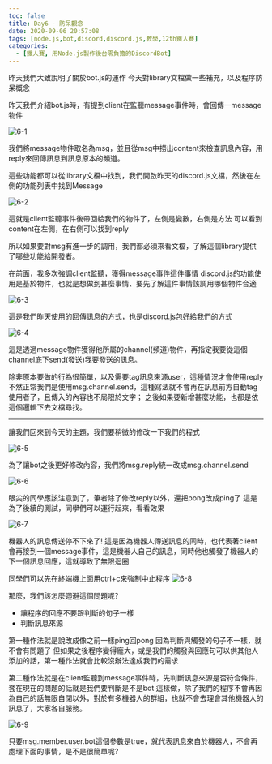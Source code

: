```yaml
---
toc: false
title: Day6 - 防呆觀念
date: 2020-09-06 20:57:08
tags: [node.js,bot,discord,discord.js,教學,12th鐵人賽]
categories:
  - [鐵人賽, 用Node.js製作後台零負擔的DiscordBot]
---
```

昨天我們大致說明了關於bot.js的運作
今天對library文檔做一些補充，以及程序防呆概念

<!-- more -->

昨天我們介紹bot.js時，有提到client在監聽message事件時，會回傳一message物件

![6-1](https://i.imgur.com/72h5m9a.png)

我們將message物件取名為msg，並且從msg中撈出content來檢查訊息內容，用reply來回傳訊息到訊息原本的頻道。

這些功能都可以從library文檔中找到，我們開啟昨天的discord.js文檔，然後在左側的功能列表中找到Message

![6-2](https://i.imgur.com/UUCJ4Zw.png)

這就是client監聽事件後帶回給我們的物件了，左側是變數，右側是方法
可以看到content在左側，在右側可以找到reply

所以如果要對msg有進一步的調用，我們都必須來看文檔，了解這個library提供了哪些功能給開發者。


在前面，我多次強調client監聽，獲得message事件這件事情
discord.js的功能使用是基於物件，也就是想做到甚麼事情、要先了解這件事情該調用哪個物件合適

![6-3](https://i.imgur.com/g7wSDiK.png)

這是我們昨天使用的回傳訊息的方式，也是discord.js包好給我們的方式

![6-4](https://i.imgur.com/qsapj00.png)

這是透過message物件獲得他所屬的channel(頻道)物件，再指定我要從這個channel底下send(發送)我要發送的訊息。

除非原本要做的行為很簡單，以及需要tag訊息來源user，這種情況才會使用reply
不然正常我們是使用msg.channel.send，這種寫法就不會再在訊息前方自動tag使用者了，且傳入的內容也不局限於文字；
之後如果要新增甚麼功能，也都是依這個邏輯下去文檔尋找。

-----

讓我們回來到今天的主題，我們要稍微的修改一下我們的程式

![6-5](https://i.imgur.com/gSQ2dXd.png)

為了讓bot之後更好修改內容，我們將msg.reply統一改成msg.channel.send

![6-6](https://i.imgur.com/rTgjNW0.png)

眼尖的同學應該注意到了，筆者除了修改reply以外，還把pong改成ping了
這是為了後續的測試，同學們可以運行起來，看看效果

![6-7](https://i.imgur.com/myPjROx.png)

機器人的訊息傳送停不下來了!
這是因為機器人傳送訊息的同時，也代表著client會再接到一個message事件，這是機器人自己的訊息，同時他也觸發了機器人的下一個訊息回應，這就導致了無限迴圈

同學們可以先在終端機上面用ctrl+c來強制中止程序
![6-8](https://i.imgur.com/vr8LN0C.png)

那麼，我們該怎麼迴避這個問題呢?

- 讓程序的回應不要跟判斷的句子一樣
- 判斷訊息來源

第一種作法就是說改成像之前一樣ping回pong
因為判斷與觸發的句子不一樣，就不會有問題了
但如果之後程序變得龐大，或是我們的觸發與回應句可以供其他人添加的話，第一種作法就會比較沒辦法達成我們的需求

第二種作法就是在client監聽到message事件時，先判斷訊息來源是否符合條件，套在現在的問題的話就是我們要判斷是不是bot
這樣做，除了我們的程序不會再因為自己的話無限自閉以外，對於有多機器人的群組，也就不會去理會其他機器人的訊息了，大家各自服務。

![6-9](https://i.imgur.com/tKiHz04.png)

只要msg.member.user.bot這個參數是true，就代表訊息來自於機器人，不會再處理下面的事情，是不是很簡單呢?
